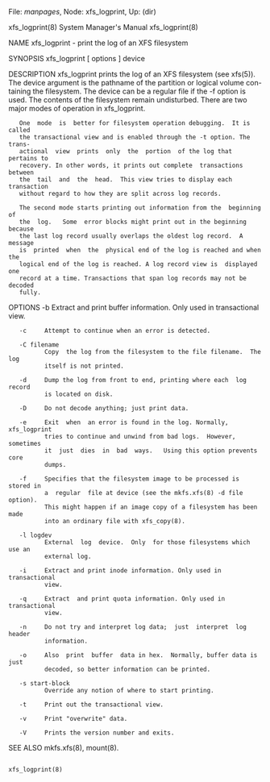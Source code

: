 File: *manpages*,  Node: xfs_logprint,  Up: (dir)

xfs_logprint(8)             System Manager's Manual            xfs_logprint(8)



NAME
       xfs_logprint - print the log of an XFS filesystem

SYNOPSIS
       xfs_logprint [ options ] device

DESCRIPTION
       xfs_logprint  prints  the  log  of an XFS filesystem (see xfs(5)).  The
       device argument is the pathname of the partition or logical volume con-
       taining  the  filesystem.  The  device  can be a regular file if the -f
       option is used. The contents  of  the  filesystem  remain  undisturbed.
       There are two major modes of operation in xfs_logprint.

       One  mode  is  better for filesystem operation debugging.  It is called
       the transactional view and is enabled through the -t option. The trans-
       actional  view  prints  only  the  portion  of the log that pertains to
       recovery. In other words, it prints out complete  transactions  between
       the  tail  and  the  head.  This view tries to display each transaction
       without regard to how they are split across log records.

       The second mode starts printing out information from the  beginning  of
       the  log.   Some  error blocks might print out in the beginning because
       the last log record usually overlaps the oldest log record.  A  message
       is  printed  when  the  physical end of the log is reached and when the
       logical end of the log is reached. A log record view is  displayed  one
       record at a time. Transactions that span log records may not be decoded
       fully.

OPTIONS
       -b     Extract and print buffer information. Only used in transactional
              view.

       -c     Attempt to continue when an error is detected.

       -C filename
              Copy  the log from the filesystem to the file filename.  The log
              itself is not printed.

       -d     Dump the log from front to end, printing where each  log  record
              is located on disk.

       -D     Do not decode anything; just print data.

       -e     Exit  when  an error is found in the log. Normally, xfs_logprint
              tries to continue and unwind from bad logs.  However,  sometimes
              it  just  dies  in  bad  ways.   Using this option prevents core
              dumps.

       -f     Specifies that the filesystem image to be processed is stored in
              a  regular  file at device (see the mkfs.xfs(8) -d file option).
              This might happen if an image copy of a filesystem has been made
              into an ordinary file with xfs_copy(8).

       -l logdev
              External  log  device.  Only  for those filesystems which use an
              external log.

       -i     Extract and print inode information. Only used in  transactional
              view.

       -q     Extract  and print quota information. Only used in transactional
              view.

       -n     Do not try and interpret log data;  just  interpret  log  header
              information.

       -o     Also  print  buffer  data in hex.  Normally, buffer data is just
              decoded, so better information can be printed.

       -s start-block
              Override any notion of where to start printing.

       -t     Print out the transactional view.

       -v     Print "overwrite" data.

       -V     Prints the version number and exits.

SEE ALSO
       mkfs.xfs(8), mount(8).



                                                               xfs_logprint(8)
